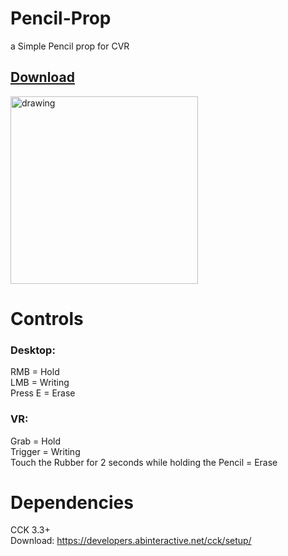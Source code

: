 # Pencil-Prop
a Simple Pencil prop for CVR

## [Download](https://github.com/Kyobinoyo/Pencil-Prop/releases)

<img src="https://i.imgur.com/eFQSlpM.jpeg" alt="drawing" width="300"/>

# Controls

### Desktop:  
RMB = Hold<br>
LMB = Writing<br>
Press E = Erase<br>

### VR:   
Grab = Hold<br>
Trigger = Writing<br>
Touch the Rubber for 2 seconds while holding the Pencil = Erase<br>
          
# Dependencies
CCK 3.3+ <br>
Download: https://developers.abinteractive.net/cck/setup/
